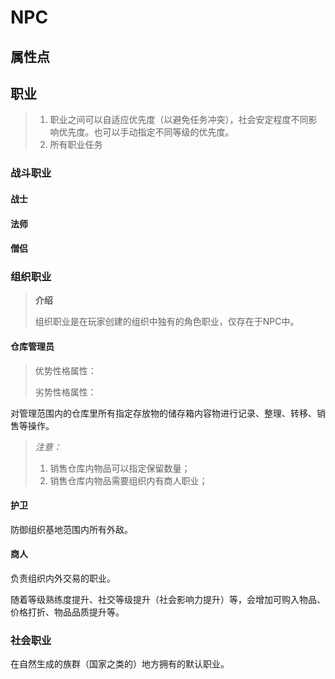 # NPC

## 属性点



## 职业

> 1. 职业之间可以自适应优先度（以避免任务冲突），社会安定程度不同影响优先度。也可以手动指定不同等级的优先度。
> 2. 所有职业任务

### 战斗职业

#### 战士

#### 法师

#### 僧侣

### 组织职业

> **介绍**
>
> 组织职业是在玩家创建的组织中独有的角色职业，仅存在于NPC中。

#### 仓库管理员

> 优势性格属性：
>
> 劣势性格属性：

对管理范围内的仓库里所有指定存放物的储存箱内容物进行记录、整理、转移、销售等操作。

> *注意：*
>
> 1. 销售仓库内物品可以指定保留数量；
> 2. 销售仓库内物品需要组织内有商人职业；

#### 护卫

防御组织基地范围内所有外敌。

#### 商人

负责组织内外交易的职业。

随着等级熟练度提升、社交等级提升（社会影响力提升）等，会增加可购入物品、 价格打折、物品品质提升等。

### 社会职业

在自然生成的族群（国家之类的）地方拥有的默认职业。